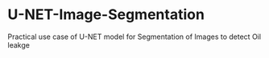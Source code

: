 # U-NET-Image-Segmentation
Practical use case of U-NET model for Segmentation of Images to detect Oil leakge
